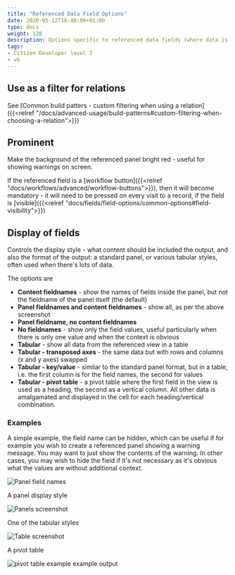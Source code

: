 ```yaml
---
title: "Referenced Data Field Options"
date: 2020-05-12T16:40:00+01:00
type: docs
weight: 120
description: Options specific to referenced data fields (where data is pulled in to display in a form from other places in the system)
tags:
- Citizen Developer level 2
- v6
---
```

## Use as a filter for relations
See [Common build patters - custom filtering when using a relation]({{<relref "/docs/advanced-usage/build-patterns#custom-filtering-when-choosing-a-relation">}})

## Prominent
Make the background of the referenced panel bright red - useful for showing warnings on screen.

If the referenced field is a [workflow button]({{<relref "docs/workflows/advanced/workflow-buttons">}}), then it will become mandatory - it will need to be pressed on every visit to a record, if the field is [visible]({{<relref "docs/fields/field-options/common-options#field-visibility">}})

## Display of fields
Controls the display style - what content should be included the output, and also the format of the output: a standard panel, or various tabular styles, often used when there's lots of data.

The options are
* **Content fieldnames** - show the names of fields inside the panel, but not the fieldname of the panel itself (the default)
* **Panel fieldnames and content fieldnames** - show all, as per the above screenshot
* **Panel fieldname, no content fieldnames**
* **No fieldnames** - show only the field values, useful particularly when there is only one value and when the context is obvious
* **Tabular** - show all data from the referenced view in a table
* **Tabular - transposed axes** - the same data but with rows and columns (x and y axes) swapped
* **Tabular - key/value** - similar to the standard panel format, but in a table, i.e. the first column is for the field names, the second for values
* **Tabular - pivot table** - a pivot table where the first field in the view is used as a heading, the second as a vertical column. All other data is amalgamated and displayed in the cell for each heading/vertical combination.  
### Examples
A simple example, the field name can be hidden, which can be useful if for example you wish to create a referenced panel showing a warning message. You may want to just show the contents of the warning. In other cases, you may wish to hide the field if it's not necessary as it's obvious what the values are without additional context.

![Panel field names](/referenced-panel-fields.png)

A panel display style

![Panels screenshot](/referenced-panels.png)

One of the tabular styles

![Table screenshot](/referenced-tabular.png)

A pivot table

![pivot table example example output](/pivot-table-example.png)



